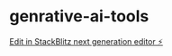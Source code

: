 # genrative-ai-tools

[Edit in StackBlitz next generation editor ⚡️](https://stackblitz.com/~/github.com/aleembhd/genrative-ai-tools)